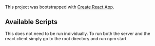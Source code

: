 This project was bootstrapped with [Create React App](https://github.com/facebook/create-react-app).

## Available Scripts
This does not need to be run individually. To run both the server and the react client simply go to the root directory and run npm start

